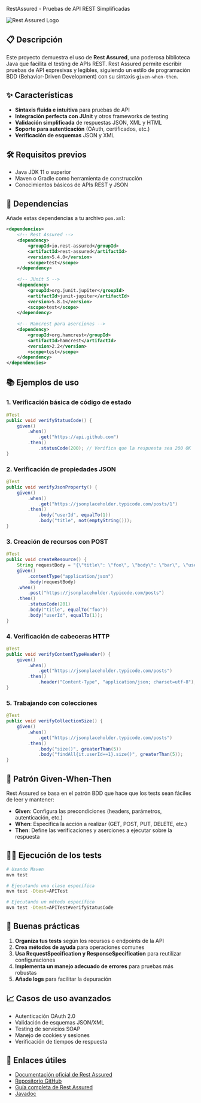 RestAssured - Pruebas de API REST Simplificadas

![Rest Assured Logo](https://rest-assured.io/img/logo-transparent.png)

## 📋 Descripción

Este proyecto demuestra el uso de **Rest Assured**, una poderosa biblioteca Java que facilita el testing de APIs REST. Rest Assured permite escribir pruebas de API expresivas y legibles, siguiendo un estilo de programación BDD (Behavior-Driven Development) con su sintaxis `given-when-then`.

## ✨ Características

- **Sintaxis fluida e intuitiva** para pruebas de API
- **Integración perfecta con JUnit** y otros frameworks de testing
- **Validación simplificada** de respuestas JSON, XML y HTML
- **Soporte para autenticación** (OAuth, certificados, etc.)
- **Verificación de esquemas** JSON y XML

## 🛠️ Requisitos previos

- Java JDK 11 o superior
- Maven o Gradle como herramienta de construcción
- Conocimientos básicos de APIs REST y JSON

## 🔧 Dependencias

Añade estas dependencias a tu archivo `pom.xml`:

```xml
<dependencies>
    <!-- Rest Assured -->
    <dependency>
        <groupId>io.rest-assured</groupId>
        <artifactId>rest-assured</artifactId>
        <version>5.4.0</version>
        <scope>test</scope>
    </dependency>
    
    <!-- JUnit 5 -->
    <dependency>
        <groupId>org.junit.jupiter</groupId>
        <artifactId>junit-jupiter</artifactId>
        <version>5.8.1</version>
        <scope>test</scope>
    </dependency>
    
    <!-- Hamcrest para aserciones -->
    <dependency>
        <groupId>org.hamcrest</groupId>
        <artifactId>hamcrest</artifactId>
        <version>2.2</version>
        <scope>test</scope>
    </dependency>
</dependencies>
```

## 📚 Ejemplos de uso

### 1. Verificación básica de código de estado

```java
@Test
public void verifyStatusCode() {
    given()
        .when()
            .get("https://api.github.com")
        .then()
            .statusCode(200); // Verifica que la respuesta sea 200 OK
}
```

### 2. Verificación de propiedades JSON

```java
@Test
public void verifyJsonProperty() {
    given()
        .when()
            .get("https://jsonplaceholder.typicode.com/posts/1")
        .then()
            .body("userId", equalTo(1))
            .body("title", not(emptyString()));
}
```

### 3. Creación de recursos con POST

```java
@Test
public void createResource() {
    String requestBody = "{\"title\": \"foo\", \"body\": \"bar\", \"userId\": 1}";
    given()
        .contentType("application/json")
        .body(requestBody)
    .when()
        .post("https://jsonplaceholder.typicode.com/posts")
    .then()
        .statusCode(201)
        .body("title", equalTo("foo"))
        .body("userId", equalTo(1));
}
```

### 4. Verificación de cabeceras HTTP

```java
@Test
public void verifyContentTypeHeader() {
    given()
        .when()
            .get("https://jsonplaceholder.typicode.com/posts")
        .then()
            .header("Content-Type", "application/json; charset=utf-8");
}
```

### 5. Trabajando con colecciones

```java
@Test
public void verifyCollectionSize() {
    given()
        .when()
            .get("https://jsonplaceholder.typicode.com/posts")
        .then()
            .body("size()", greaterThan(5))
            .body("findAll{it.userId==1}.size()", greaterThan(5));
}
```

## 🧰 Patrón Given-When-Then

Rest Assured se basa en el patrón BDD que hace que los tests sean fáciles de leer y mantener:

- **Given**: Configura las precondiciones (headers, parámetros, autenticación, etc.)
- **When**: Especifica la acción a realizar (GET, POST, PUT, DELETE, etc.)
- **Then**: Define las verificaciones y aserciones a ejecutar sobre la respuesta

## 🏃‍♂️ Ejecución de los tests

```bash
# Usando Maven
mvn test

# Ejecutando una clase específica
mvn test -Dtest=APITest

# Ejecutando un método específico
mvn test -Dtest=APITest#verifyStatusCode
```

## 🌟 Buenas prácticas

1. **Organiza tus tests** según los recursos o endpoints de la API
2. **Crea métodos de ayuda** para operaciones comunes
3. **Usa RequestSpecification y ResponseSpecification** para reutilizar configuraciones
4. **Implementa un manejo adecuado de errores** para pruebas más robustas
5. **Añade logs** para facilitar la depuración

## 📈 Casos de uso avanzados

- Autenticación OAuth 2.0
- Validación de esquemas JSON/XML
- Testing de servicios SOAP
- Manejo de cookies y sesiones
- Verificación de tiempos de respuesta

## 🔗 Enlaces útiles

- [Documentación oficial de Rest Assured](https://rest-assured.io/)
- [Repositorio GitHub](https://github.com/rest-assured/rest-assured)
- [Guía completa de Rest Assured](https://github.com/rest-assured/rest-assured/wiki/Usage)
- [Javadoc](https://www.javadoc.io/doc/io.rest-assured/rest-assured/latest/io/restassured/RestAssured.html)

